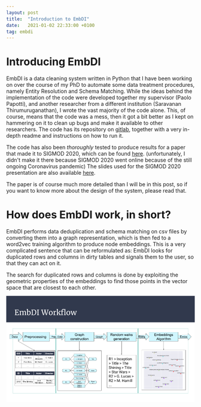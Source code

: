```yaml
---
layout: post
title:  "Introduction to EmbDI"
date:   2021-01-02 22:33:00 +0100
tag: embdi
---
```

# Introducing EmbDI
EmbDI is a data cleaning system written in Python that I have been working on over the course of my PhD to automate some data treatment procedures, namely Entity Resolution and Schema Matching. While the ideas behind the implementation of the code were developed together my supervisor (Paolo Papotti), and another researcher from a different institution (Saravanan Thirumuruganathan), I wrote the vast majority of the code alone. 
This, of course, means that the code was a mess, then it got a bit better as I kept on hammering on it to clean up bugs and make it available to other researchers. The code has its repository on [gitlab](https://gitlab.eurecom.fr/cappuzzo/embdi), together with a very in-depth readme and instructions on how to run it. 

The code has also been *thoroughly* tested to produce results for a paper that made it to SIGMOD 2020, which can be found [here](/assets/publications/sigmod-2020-embdi.pdf). 
(unfortunately, I didn't make it there because SIGMOD 2020 went online because of the still ongoing Coronavirus pandemic)
The slides used for the SIGMOD 2020 presentation are also available [here](https://docs.google.com/presentation/d/e/2PACX-1vRqWYodB5N6J68WxohcnmxIIWMaac98TwNsM4K8fh15u5wKNQxUtlIpIa7_nebVEeedD8ZhJXgoizPf/pub?start=true&loop=true&delayms=3000). 

The paper is of course much more detailed than I will be in this post, so if you want to know more about the design of the system, please read that. 

# How does EmbDI work, in short? 
EmbDI performs data deduplication and schema matching on csv files by converting them into a graph representation, which is then fed to a word2vec training algorithm to produce node embeddings. This is a very complicated sentence that can be reformulated as: EmbDI looks for duplicated rows and columns in dirty tables and signals them to the user, so that they can act on it. 

The search for duplicated rows and columns is done by exploiting the geometric properties of the embeddings to find those points in the vector space that are closest to each other.

![.](/assets/images/embdi_workflow.png)